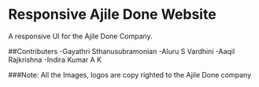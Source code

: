 # Responsive Ajile Done Website

A responsive UI for the Ajile Done Company.

##Contributers
-Gayathri Sthanusubramonian
-Aluru S Vardhini
-Aaqil Rajkrishna
-Indira Kumar A K

###Note:
All the Images, logos are copy righted to the Ajile Done company
